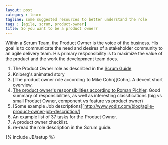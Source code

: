 ```yaml
---
layout: post
category : learn
tagline: some suggested resources to better understand the role
tags : [agile, scrum, product-owner]
title: So you want to be a product owner?
---
```


Within a Scrum Team, the Product Owner is the voice of the business. 
His goal is to communicate the need and desires of a stakeholder community to an agile delivery team.
His primary responsibility is to maximize the value of the product and the work the development team does.

 1. The Product Owner role as described in the [Scrum Guide]
 1. Kniberg's animated story
 1. [The product owner role according to Mike Cohn][Cohn]. A decent short overview.
 1. [The product owner's responsibilities according to Roman Pichler][Pichler]. 
    Good summary of responsibilities, as well as interesting classifications
    (big vs small Product Owner, component vs feature vs product owner)
 1. [Some example Job descriptions][http://www.yodiz.com/blog/agile-product-owner-job-description/]
 1. An example list of 37 tasks for the Product Owner.
 1. A product owner checklist.
 1. re-read the role description in the Scrum guide.


 [Scrum Guide]: http://scrumguides.org/scrum-guide.html#team-po
 [The product owner role according to Mike Cohn]: https://www.mountaingoatsoftware.com/agile/scrum/product-owner
 [Pichler]: http://www.romanpichler.com/blog/the-product-owner-responsibilities/


{% include JB/setup %}

